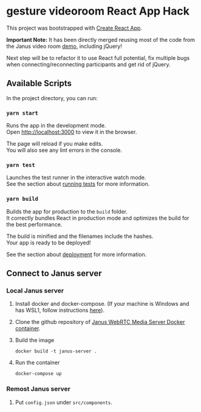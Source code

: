 # gesture videoroom React App Hack

This project was bootstrapped with [Create React App](https://github.com/facebook/create-react-app).

**Important Note:**
It has been directly merged reusing most of the code from the Janus video room [demo](https://github.com/meetecho/janus-gateway/blob/master/html/videoroomtest.js), including jQuery!

Next step will be to refactor it to use React full potential, fix multiple bugs when connecting/reconnecting participants and get rid of jQuery.

## Available Scripts

In the project directory, you can run:

### `yarn start`

Runs the app in the development mode.\
Open [http://localhost:3000](http://localhost:3000) to view it in the browser.

The page will reload if you make edits.\
You will also see any lint errors in the console.

### `yarn test`

Launches the test runner in the interactive watch mode.\
See the section about [running tests](https://facebook.github.io/create-react-app/docs/running-tests) for more information.

### `yarn build`

Builds the app for production to the `build` folder.\
It correctly bundles React in production mode and optimizes the build for the best performance.

The build is minified and the filenames include the hashes.\
Your app is ready to be deployed!

See the section about [deployment](https://facebook.github.io/create-react-app/docs/deployment) for more information.

## Connect to Janus server
### Local Janus server
1. Install docker and docker-compose. (If your machine is Windows and has WSL1, follow instructions [here](https://nickjanetakis.com/blog/setting-up-docker-for-windows-and-wsl-to-work-flawlessly)).
2. Clone the github repository of [Janus WebRTC Media Server Docker container](https://github.com/agonza1/Janus-webrtc-server-container).
3. Build the image

    `docker build -t janus-server .`
4. Run the container

    `docker-compose up`

### Remost Janus server
1. Put `config.json` under `src/components`.